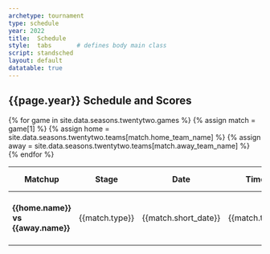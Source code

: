 ```yaml
---
archetype: tournament
type: schedule
year: 2022
title:  Schedule
style:  tabs       # defines body main class
script: standsched
layout: default
datatable: true
---
```

<h2> {{page.year}} Schedule and Scores </h2>
<table class="display3">
  <colgroup>
    <col class="thirtyy"/>
    <col class="twenty"/>
    <col class="ten"/>
    <col class="ten"/>
    <col class="fifteen"/>
    <col class="fifteen"/>
  </colgroup>
  <thead>
    <tr>
      <th>Matchup</th>
      <th>Stage</th>
      <th>Date</th>
      <th>Time</th>
      <th>Result</th>
      <th>Match Page</th>
    </tr>
  </thead>
  <tbody>
    {% for game in site.data.seasons.twentytwo.games %}
    {% assign match = game[1] %}
	{% assign home = site.data.seasons.twentytwo.teams[match.home_team_name] %}
	{% assign away = site.data.seasons.twentytwo.teams[match.away_team_name] %}
    <tr>
      <td><b>{{home.name}} vs {{away.name}}</b></td>
      <td>{{match.type}}</td>
      <td>{{match.short_date}}</td>
      <td>{{match.time}}</td>
      <td>{{home.tag}} {{match.home_score}} - {{match.away_score}} {{away.tag}}</td>
      <td><a href="/{{page.year}}/games/game{{match.game_id}}">Match Stats</a></td>
    </tr>
    {% endfor %}
  </tbody>
 </table>